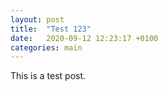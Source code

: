 ```yaml
---
layout: post
title:  "Test 123"
date:   2020-09-12 12:23:17 +0100
categories: main
---
```


This is a test post.